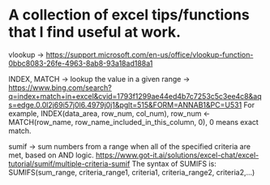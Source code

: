 # A collection of excel tips/functions that I find useful at work.
vlookup -> https://support.microsoft.com/en-us/office/vlookup-function-0bbc8083-26fe-4963-8ab8-93a18ad188a1

INDEX, MATCH -> lookup the value in a given range -> https://www.bing.com/search?q=index+match+in+excel&cvid=1793f1299ae44ed4b7c7253c5c3ee4c8&aqs=edge.0.0l2j69i57j0l6.4979j0j1&pglt=515&FORM=ANNAB1&PC=U531
For example, INDEX(data_area, row_num, col_num), row_num <- MATCH(row_name, row_name_included_in_this_column, 0), 0 means exact match.


sumif -> sum numbers from a range when all of the specified criteria are met, based on AND logic.
https://www.got-it.ai/solutions/excel-chat/excel-tutorial/sumif/multiple-criteria-sumif
The syntax of SUMIFS is:
SUMIFS(sum_range, criteria_range1, criteria1, criteria_range2, criteria2,...)
